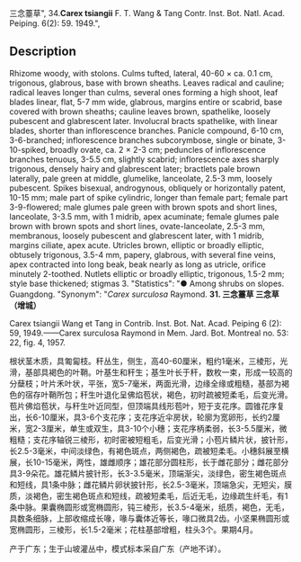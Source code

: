 三念薹草",
34.**Carex tsiangii** F. T. Wang & Tang Contr. Inst. Bot. Natl. Acad. Peiping. 6(2): 59. 1949.",

## Description
Rhizome woody, with stolons. Culms tufted, lateral, 40-60 × ca. 0.1 cm, trigonous, glabrous, base with brown sheaths. Leaves radical and cauline; radical leaves longer than culms, several ones forming a high shoot, leaf blades linear, flat, 5-7 mm wide, glabrous, margins entire or scabrid, base covered with brown sheaths; cauline leaves brown, spathelike, loosely pubescent and glabrescent later. Involucral bracts spathelike, with linear blades, shorter than inflorescence branches. Panicle compound, 6-10 cm, 3-6-branched; inflorescence branches subcorymbose, single or binate, 3-10-spiked, broadly ovate, ca. 2 × 2-3 cm; peduncles of inflorescence branches tenuous, 3-5.5 cm, slightly scabrid; inflorescence axes sharply trigonous, densely hairy and glabrescent later; bractlets pale brown laterally, pale green at middle, glumelike, lanceolate, 2.5-3 mm, loosely pubescent. Spikes bisexual, androgynous, obliquely or horizontally patent, 10-15 mm; male part of spike cylindric, longer than female part; female part 3-9-flowered; male glumes pale green with brown spots and short lines, lanceolate, 3-3.5 mm, with 1 midrib, apex acuminate; female glumes pale brown with brown spots and short lines, ovate-lanceolate, 2.5-3 mm, membranous, loosely pubescent and glabrescent later, with 1 midrib, margins ciliate, apex acute. Utricles brown, elliptic or broadly elliptic, obtusely trigonous, 3.5-4 mm, papery, glabrous, with several fine veins, apex contracted into long beak, beak nearly as long as utricle, orifice minutely 2-toothed. Nutlets elliptic or broadly elliptic, trigonous, 1.5-2 mm; style base thickened; stigmas 3.
  "Statistics": "● Among shrubs on slopes. Guangdong.
  "Synonym": "*Carex surculosa* Raymond.
**31. 三念薹草 三念草（增城）**

Carex tsiangii Wang et Tang in Contrib. Inst. Bot. Nat. Acad. Peiping 6 (2): 59, 1949.——Carex surculosa Raymond in Mem. Jard. Bot. Montreal no. 53: 22, fig. 4, 1957.

根状茎木质，具匍匐枝。秆丛生，侧生，高40-60厘米，粗约1毫米，三棱形，光滑，基部具褐色的叶鞘。叶基生和秆生；基生叶长于秆，数枚一束，形成一较高的分蘖枝；叶片禾叶状，平张，宽5-7毫米，两面光滑，边缘全缘或粗糙，基部为褐色的宿存叶鞘所包；秆生叶退化呈佛焰苞状，褐色，初时疏被短柔毛，后变光滑。苞片佛焰苞状，与秆生叶近同型，但顶端具线形苞叶，短于支花序。圆锥花序复出，长6-10厘米，具3-6个支花序；支花序近伞房状，轮廓为宽卵形，长约2厘米，宽2-3厘米，单生或双生，具3-10个小穗；支花序柄柔弱，长3-5.5厘米，微粗糙；支花序轴锐三棱形，初时密被短粗毛，后变光滑；小苞片鳞片状，披针形，长2.5-3毫米，中间淡绿色，有褐色斑点，两侧褐色，疏被短柔毛。小穗斜展至横展，长10-15毫米，两性，雄雌顺序；雄花部分圆柱形，长于雌花部分；雌花部分具3-9朵花。雄花鳞片披针形，长3-3.5毫米，顶端渐尖，淡绿色，密生褐色斑点和短线，具1条中脉；雌花鳞片卵状披针形，长2.5-3毫米，顶端急尖，无短尖，膜质，淡褐色，密生褐色斑点和短线，疏被短柔毛，后近无毛，边缘疏生纤毛，有1条中脉。果囊椭圆形或宽椭圆形，钝三棱形，长3.5-4毫米，纸质，褐色，无毛，具数条细脉，上部收缩成长喙，喙与囊体近等长，喙口微具2齿。小坚果椭圆形或宽椭圆形，三棱形，长1.5-2毫米；花柱基部增粗，柱头3个。果期4月。

产于广东；生于山坡灌丛中，模式标本采自广东（产地不详）。
